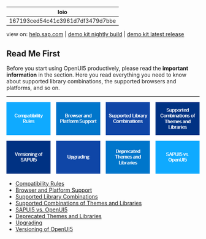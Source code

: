 | loio |
| -----|
| 167193ced54c41c3961d7df3479d7bbe |

<div id="loio">

view on: [help.sap.com](https://help.sap.com/viewer/DRAFT/3237636b137e43519a20ad5513c49ccb/latest/en-US/167193ced54c41c3961d7df3479d7bbe.html) | [demo kit nightly build](https://openui5nightly.hana.ondemand.com/#/topic/167193ced54c41c3961d7df3479d7bbe) | [demo kit latest release](https://openui5.hana.ondemand.com/#/topic/167193ced54c41c3961d7df3479d7bbe)</div>
<!-- loio167193ced54c41c3961d7df3479d7bbe -->

## Read Me First

Before you start using OpenUI5 productively, please read the **important information** in the section. Here you read everything you need to know about supported library combinations, the supported browsers and platforms, and so on.

***

![](loio4f4c1bf0955e4de9be06a3f7817716b1_LowRes.png)

-   [Compatibility Rules](Compatibility_Rules_91f0873.md)
-   [Browser and Platform Support](Browser_and_Platform_Support_74b59ef.md)
-   [Supported Library Combinations](Supported_Library_Combinations_363cd16.md)
-   [Supported Combinations of Themes and Libraries](Supported_Combinations_of_Themes_and_Libraries_38ff8c2.md)
-   [SAPUI5 vs. OpenUI5](SAPUI5_vs._OpenUI5_5982a97.md)
-   [Deprecated Themes and Libraries](Deprecated_Themes_and_Libraries_a87ca84.md)
-   [Upgrading](Upgrading_9638e4f.md)
-   [Versioning of OpenUI5](Versioning_of_OpenUI5_91f0214.md)

